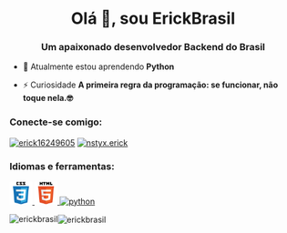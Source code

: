 <h1 align="center">Olá 👋, sou ErickBrasil</h1>
<h3 align="center">Um apaixonado desenvolvedor Backend do Brasil</h3>

- 🌱 Atualmente estou aprendendo **Python**

- ⚡ Curiosidade **A primeira regra da programação: se funcionar, não toque nela.🤓**

<h3 align="left">Conecte-se comigo:</h3>
<p align="left">
<a href="https://twitter.com/erick16249605" target="blank"><img align="center" src="https://raw.githubusercontent.com/rahuldkjain/github-profile-readme-generator/master /src/images/icons/Social/twitter.svg" alt="erick16249605" height="30" width="40" /></a>
<a href="https://instagram.com/nstyx.erick " target="blank"><img align="center" src="https://raw.githubusercontent.com/rahuldkjain/github-profile-readme-generator/master/src/images/icons/Social/instagram.svg " alt="nstyx.erick" height="30" width="40" /></a>
</p>

<h3 align="left">Idiomas e ferramentas:</h3>
<p align="left" "> <a href="https://www.w3schools.com/css/" target="_blank" rel="noreferrer"> <img src="https://raw.githubusercontent.com/devicons/devicon/ master/icons/css3/css3-original-wordmark.svg" alt="css3" width="40" height="40"/> </a> <a href="https://www.w3.org/ html/" target="_blank" rel="noreferrer"> <img src="https://raw.githubusercontent.com/devicons/devicon/master/icons/html5/html5-original-wordmark.svg" alt=" html5" width="40" height="40"/> </a> <a href="https://www.python.org" target="_blank" rel="noreferrer"> <img src="https ://raw.githubusercontent.com/devicons/devicon/master/icons/python/python-original.svg" alt="python" width="40" height="40"/> </a> </p>

<p><img align="left" src="https://github-readme-stats.vercel.app/api/top-langs?username=erickbrasil&show_icons=true&locale=en&layout=compact" alt="erickbrasil" /> </p>

<p> <img align="center" src="https://github-readme-stats.vercel.app/api?username=erickbrasil&show_icons=true&locale=en" alt="erickbrasil" /> </p>
